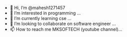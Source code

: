 - 👋 Hi, I’m @mahesh1271457
- 👀 I’m interested in programming ...
- 🌱 I’m currently learning cse ...
- 💞️ I’m looking to collaborate on software engineer ...
- 📫 How to reach me MKSOFTECH (youtube channel)...

<!---
mahesh1271457/mahesh1271457 is a ✨ special ✨ repository because its `README.md` (this file) appears on your GitHub profile.
You can click the Preview link to take a look at your changes.
--->
